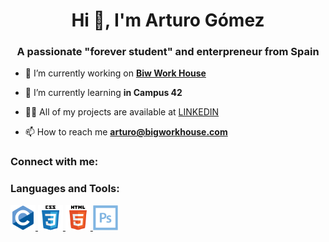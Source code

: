 <h1 align="center">Hi 👋, I'm Arturo Gómez</h1>
<h3 align="center">A passionate "forever student" and enterpreneur from Spain</h3>

- 🔭 I’m currently working on [**Biw Work House**](https:\\www.bigworkhouse.com)

- 🌱 I’m currently learning **in Campus 42**

- 👨‍💻 All of my projects are available at [LINKEDIN](https://www.linkedin.com/in/arturo-g%C3%B3mez-mart%C3%ADn-crespo-b7a5355a/?originalSubdomain=es)

- 📫 How to reach me **arturo@bigworkhouse.com**

<h3 align="left">Connect with me:</h3>
<p align="left">
</p>

<h3 align="left">Languages and Tools:</h3>
<p align="left"> <a href="https://www.cprogramming.com/" target="_blank" rel="noreferrer"> <img src="https://raw.githubusercontent.com/devicons/devicon/master/icons/c/c-original.svg" alt="c" width="40" height="40"/> </a> <a href="https://www.w3schools.com/css/" target="_blank" rel="noreferrer"> <img src="https://raw.githubusercontent.com/devicons/devicon/master/icons/css3/css3-original-wordmark.svg" alt="css3" width="40" height="40"/> </a> <a href="https://www.w3.org/html/" target="_blank" rel="noreferrer"> <img src="https://raw.githubusercontent.com/devicons/devicon/master/icons/html5/html5-original-wordmark.svg" alt="html5" width="40" height="40"/> </a> <a href="https://www.photoshop.com/en" target="_blank" rel="noreferrer"> <img src="https://raw.githubusercontent.com/devicons/devicon/master/icons/photoshop/photoshop-line.svg" alt="photoshop" width="40" height="40"/> </a> </p>
